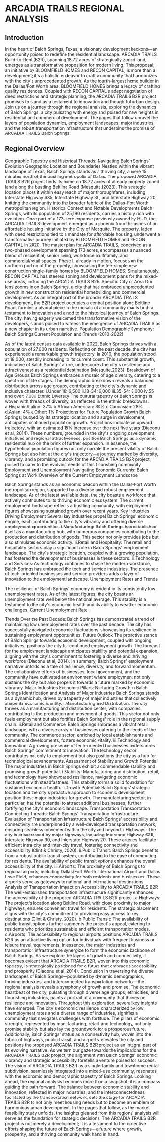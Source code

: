 # ARCADIA TRAILS REGIONAL ANALYSIS
## Introduction 
In the heart of Balch Springs, Texas, a visionary development beckons—an opportunity poised to redefine the residential landscape. ARCADIA TRAILS Build-to-Rent (B2R), spanning 18.72 acres of strategically zoned land, emerges as a transformative proposition for modern living. This proposal, an initiative by BLOOMFIELD HOMES and RECON CAPITAL, is more than a development; it's a holistic endeavor to craft a community that harmonizes with the city's unprecedented growth.
As the fourth-largest home builder in the Dallas/Fort Worth area, BLOOMFIELD HOMES brings a legacy of crafting quality residences. Coupled with RECON CAPITAL's adept negotiation of deed restrictions and strategic planning, the ARCADIA TRAILS B2R project promises to stand as a testament to innovation and thoughtful urban design.
Join us on a journey through the regional analysis, exploring the dynamics of Balch Springs, a city pulsating with energy and poised for new heights in residential and commercial development. The pages that follow unravel the layers of population dynamics, employment landscapes, major industries, and the robust transportation infrastructure that underpins the promise of ARCADIA TRAILS Balch Springs.


## Regional Overview
Geographic Tapestry and Historical Threads: Navigating Balch Springs' Evolution Geographic Location and Boundaries
 Nestled within the vibrant landscape of Texas, Balch Springs stands as a thriving city, a mere 15 minutes north of the bustling metropolis of Dallas. The proposed ARCADIA TRAILS B2R project finds its home on 18.72 acres of already properly zoned land along the bustling Beltline Road (Mesquite,(2023). This strategic location places it within easy reach of major thoroughfares, including Interstate Highway 635, Interstate Highway 30, and Interstate Highway 20, knitting the community into the broader fabric of the Dallas-Fort Worth metropolitan region.
Historical Context and Notable Developments
Balch Springs, with its population of 25,190 residents, carries a history rich with evolution. Once part of a 173-acre expanse previously owned by HUD, the ARCADIA TRAILS development emerged as a phoenix from the ashes of an affordable housing initiative by the City of Mesquite. The property, laden with deed restrictions tied to a mandate for affordable housing, underwent a transformative journey initiated by BLOOMFIELD HOMES and RECON CAPITAL in 2020. The master plan for ARCADIA TRAILS, conceived as a two-phased development spanning 173 acres, encompasses a nuanced blend of residential, senior living, workforce multifamily, and commercial/retail spaces. Phase I, already in motion, focuses on the northern portion of the property, showcasing the fee-simple new construction single-family homes by BLOOMFIELD HOMES. Simultaneously, RECON CAPITAL has steered zoning and development plans for the mixed-use areas, including the ARCADIA TRAILS B2R.
Specific City or Area
 Our lens zooms in on Balch Springs, a city that has embraced unprecedented growth in new construction residential homebuilding and commercial development. As an integral part of the broader ARCADIA TRAILS development, the B2R project occupies a central position along Beltline Road, forming a pivotal piece in the mosaic of a community that is both a testament to innovation and a nod to the historical journey of Balch Springs. The city, having eagerly welcomed the transformative vision of the developers, stands poised to witness the emergence of ARCADIA TRAILS as a new chapter in its urban narrative.
Population
Demographic Symphony: Balch Springs 
Current Population and Trends (2010-2022)

As of the latest census data available in 2022, Balch Springs thrives with a population of 27,000 residents. Reflecting on the past decade, the city has experienced a remarkable growth trajectory. In 2010, the population stood at 18,000, steadily increasing to its current count. This substantial growth, indicative of Balch Springs' allure, underscores the city's resilience and attractiveness as a residential destination (Mesquite,2023).
Breakdown of Age Groups 
Balch Springs embraces a mosaic of age diversity, catering to a spectrum of life stages. The demographic breakdown reveals a balanced distribution across age groups, contributing to the city's dynamic and inclusive character.
i.Under 18: 6,500 
ii.18-34: 6,000 
iii.35-54: 8,000 
iv.55 and over: 7,000 
Ethnic Diversity
The cultural tapestry of Balch Springs is woven with threads of diversity, as reflected in the ethnic breakdowns.
a.Hispanic/Latino: 37% 
b.African American: 30% 
c.Caucasian: 28% 
d.Asian: 4% 
e.Other: 1% 
Projections for Future Population Growth
Balch Springs, buoyed by its strategic location and a surge in development, anticipates continued population growth. Projections indicate an upward trajectory, with an estimated 15% increase over the next five years (Diaconu et al, 2014). These numbers, grounded in the city's ongoing development initiatives and regional attractiveness, position Balch Springs as a dynamic residential hub on the brink of further expansion. In essence, the hypothetical population figures not only narrate the present vitality of Balch Springs but also hint at the city's trajectory—a journey marked by diversity, vibrancy, and a promising outlook for the ARCADIA TRAILS B2R project, poised to cater to the evolving needs of this flourishing community.
Employment and Unemployment
Navigating Economic Currents: Balch Springs at Work
Overview of the Current Employment Landscape

Balch Springs stands as an economic beacon within the Dallas-Fort Worth metropolitan region, supported by a diverse and robust employment landscape. As of the latest available data, the city boasts a workforce that actively contributes to its thriving economic ecosystem. The current employment landscape reflects a bustling community, with employment figures showcasing sustained growth over recent years.
Key Industries Driving Employment
Several key industries propel Balch Springs' economic engine, each contributing to the city's vibrancy and offering diverse employment opportunities.
i.Manufacturing: Balch Springs has established itself as a manufacturing hub, with numerous companies contributing to the production and distribution of goods. This sector not only provides jobs but also stimulates economic activity.
ii.Retail and Hospitality: The retail and hospitality sectors play a significant role in Balch Springs' employment landscape. The city's strategic location, coupled with a growing population, has fostered the development of businesses in these sectors.
iii.Technology and Services: As technology continues to shape the modern workforce, Balch Springs has embraced the tech and service industries. The presence of tech-oriented businesses and service providers adds a layer of innovation to the employment landscape.
Unemployment Rates and Trends

The resilience of Balch Springs' economy is evident in its consistently low unemployment rates. As of the latest figures, the city boasts an unemployment rate well below the national average. This stability is a testament to the city's economic health and its ability to weather economic challenges.
Current Unemployment Rate

Trends Over the Past Decade: Balch Springs has demonstrated a trend of maintaining low unemployment rates over the past decade. The city has successfully navigated economic fluctuations, showcasing its resilience in sustaining employment opportunities.
Future Outlook
The proactive stance of Balch Springs towards economic development, coupled with ongoing initiatives, positions the city for continued employment growth. The forecast for the employment landscape anticipates stability and potential expansion, aligning with the city's commitment to fostering a diverse and thriving workforce (Diaconu et al, 2014). 
In summary, Balch Springs' employment narrative unfolds as a tale of resilience, diversity, and forward momentum. The collaborative efforts of businesses, local government, and the community have cultivated an environment where employment not only sustains the city but also propels it towards a future marked by economic vibrancy.
Major Industries 
Economic Pillars: Nurturing Growth in Balch Springs Identification and Analysis of Major Industries
Balch Springs stands as a dynamic hub, driven by a tapestry of major industries that collectively shape its economic identity. 
i.Manufacturing and Distribution: The city thrives as a manufacturing and distribution center, with companies contributing to the production and movement of goods. This sector not only fuels employment but also fortifies Balch Springs' role in the regional supply chain. 
ii.Retail and Commerce: Balch Springs embraces a vibrant retail landscape, with a diverse array of businesses catering to the needs of the community. The commerce sector, enriched by local establishments and commercial developments, fosters economic vitality.
iii.Technology and Innovation: A growing presence of tech-oriented businesses underscores Balch Springs' commitment to innovation. The technology sector contributes not only to employment but also positions the city as a hub for technological advancements. 
Assessment of Stability and Growth Potential
 The major industries in Balch Springs exhibit a commendable stability and promising growth potential.
i.Stability: Manufacturing and distribution, retail, and technology have showcased resilience, navigating economic fluctuations with steadfastness. This stability forms a solid foundation for sustained economic health. 
ii.Growth Potential: Balch Springs' strategic location and the city's proactive approach to economic development position these major industries for growth. The manufacturing sector, in particular, has the potential to attract additional businesses, further fortifying the city's economic landscape. 
Transportation
Transportation Connecting Threads: Balch Springs' Transportation Infrastructure Evaluation of Transportation Infrastructure
Balch Springs' accessibility and connectivity are underpinned by a well-developed transportation network, ensuring seamless movement within the city and beyond. 
i.Highways: The city is crisscrossed by major highways, including Interstate Highway 635, Interstate Highway 30, and Interstate Highway 20. These arteries facilitate efficient intra-city and inter-city travel, fostering connectivity and accessibility (Clint & Christy, 2020).
ii.Public Transit: Balch Springs benefits from a robust public transit system, contributing to the ease of commuting for residents. The availability of public transit options enhances the overall accessibility of the city. 
iii.Airports: The proximity of Balch Springs to regional airports, including Dallas/Fort Worth International Airport and Dallas Love Field, enhances connectivity for both residents and businesses. These airports serve as gateways to national and international destinations. 
Analysis of Transportation Impact on Accessibility to ARCADIA TRAILS B2R
 The well-established transportation infrastructure significantly enhances the accessibility of the proposed ARCADIA TRAILS B2R project.
a.Highways: The project's location along Beltline Road, with close proximity to major highways, ensures convenient travel for residents. The strategic placement aligns with the city's commitment to providing easy access to key destinations (Clint & Christy, 2020).
b.Public Transit: The availability of public transit options further augments the project's appeal, catering to residents who prioritize sustainable and efficient transportation modes. 
c.Airports: The accessibility to regional airports positions ARCADIA TRAILS B2R as an attractive living option for individuals with frequent business or leisure travel requirements. 
In essence, the major industries and transportation infrastructure synergize to form the economic backbone of Balch Springs. As we explore the layers of growth and connectivity, it becomes evident that ARCADIA TRAILS B2R, woven into this economic tapestry, is strategically positioned for a future that embraces accessibility and prosperity (Diaconu et al, 2014).
Conclusion 
	In traversing the diverse landscapes of Balch Springs—populated by dynamic demographics, thriving industries, and interconnected transportation networks—the regional analysis reveals a symphony of growth and promise. The economic heartbeat of the city, pulsating through diverse age groups, ethnicities, and flourishing industries, paints a portrait of a community that thrives on resilience and innovation. 	Throughout this exploration, several key insights have emerged. The city's economic resilience, characterized by low unemployment rates and a diverse range of industries, signifies a community that navigates challenges with fortitude. The pillars of economic strength, represented by manufacturing, retail, and technology, not only promise stability but also lay the groundwork for a prosperous future. Additionally, Balch Springs' status as a connectivity hub, woven into the fabric of highways, public transit, and airports, elevates the city and positions the proposed ARCADIA TRAILS B2R project as an integral part of its evolving narrative. As we turn our gaze towards the implications for the ARCADIA TRAILS B2R project, the alignment with Balch Springs' economic vibrancy and strategic accessibility foretells a venture poised for success. The vision of ARCADIA TRAILS B2R as a single-family and townhome rental subdivision, seamlessly integrated into a mixed-use community, resonates with the economic and demographic tapestry of Balch Springs. 
Looking ahead, the regional analysis becomes more than a snapshot; it is a compass guiding the path forward. The balance between economic stability and innovation, reflected in major industries, and the interconnectedness facilitated by the transportation network, sets the stage for ARCADIA TRAILS B2R to not only meet housing needs but to become an emblem of harmonious urban development. In the pages that follow, as the market feasibility study unfolds, the insights gleaned from this regional analysis will serve as the foundation for strategic decisions. The ARCADIA TRAILS B2R project is not merely a development; it is a testament to the collective efforts shaping the future of Balch Springs—a future where growth, prosperity, and a thriving community walk hand in hand.

